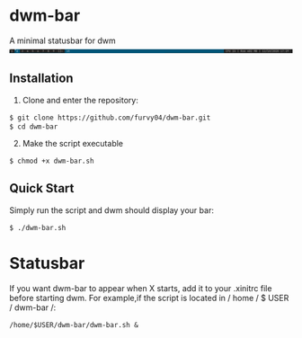 # dwm-bar
A minimal statusbar for dwm
![screenshot](shot.png)
## Installation
1. Clone and enter the repository:
```
$ git clone https://github.com/furvy04/dwm-bar.git
$ cd dwm-bar
```
2. Make the script executable
```
$ chmod +x dwm-bar.sh
```
## Quick Start
Simply run the script and dwm should display your bar:
```
$ ./dwm-bar.sh
```
# Statusbar
If you want dwm-bar to appear when X starts, add it to your .xinitrc file before starting dwm.
For example,if the script is located in / home / $ USER / dwm-bar /:
```
/home/$USER/dwm-bar/dwm-bar.sh &
```
